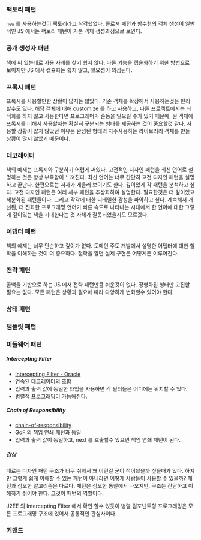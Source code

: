 ### 팩토리 패턴
`new` 를 사용하는것이 팩토리라고 착각했었다. 클로져 패턴과 함수형의 객체 생성이 일반적인 JS 에서는 팩토리 패턴이 기본 객체 생성과정으로 보인다.

### 공개 생성자 패턴
책에 써 있는데로 사용 사례를 찾기 쉽지 않다. 다른 기능을 캡슐화하기 위한 방법으로 보이지만 JS 에서 캡슐화는 쉽지 않고, 필요성이 의심된다.

### 프록시 패턴
프록시를 사용할만한 상황이 많지는 않았다. 기존 객체를 확장해서 사용하는것은 편리 할수도 있다.
해당 객체에 대해 customize 를 하고 사용하고, 다른 프로젝트에서는 최적화를 하지 않고 사용한다면 프로그래머가 혼동을 일으킬 수가 있기 때문에,
원 객체에 프록시를 더해서 사용할때는 확실히 구분되는 형태를 제공하는 것이 중요할것 같다.
사용할 상황이 많지 않았던 이유는 완성된 형태의 자주사용하는 라이브러리 객체를 만들 상황이 많지 않았기 때문이다.

### 데코레이터
책의 예제는 프록시와 구분하기 어렵게 써있다. 고전적인 디자인 패턴을 최신 언어로 설명하는 것은 항상 부족함이 느껴진다. 최신 언어는 너무 간단히 고전 디자인 패턴을 설명하고 끝난다. 한편으로는 저자가 게을러 보이기도 한다.
깊이있게 각 패턴을 분석하고 싶다. 고전 디자인 패턴은 여러 세부 패턴을 추상화하여 설명한다. 필요한것은 더 깊이있고 세분화된 패턴들이다. 그리고 각각에 대한 디테일한 감성을 파악하고 싶다.
계속해서 개선된, 더 진화한 프로그래밍 언어가 빠른 속도로 나타나는 시대에서 한 언어에 대한 그렇게 깊이있는 책을 기대한다는 것 자체가 잘못되었을지도 모르겠다.

### 어댑터 패턴
책의 예제는 너무 단순하고 깊이가 없다. 도메인 주도 개발에서 설명한 어댑터에 대한 철학을 이해하는 것이 더 중요하다. 철학을 알면 실제 구현은 어떻게든 이루어진다.

### 전략 패턴
콜백을 기반으로 하는 JS 에서 전략 패턴만큼 쉬운것이 없다. 정형화된 형태만 고집할 필요는 없다. 모든 패턴은 상황과 필요에 따라 다양하게 변화할수 있어야 한다.

### 상태 패턴

### 탬플릿 패턴

### 미들웨어 패턴
##### Intercepting Filter
* [Intercepting Filter - Oracle](https://www.oracle.com/technetwork/java/interceptingfilter-142169.html)
* 연속된 데코레이터의 조합
* 입력과 출력 값에 동일한 타입을 사용하면 각 필터들은 어디에든 위치할 수 있다.
* 병렬적 프로그래밍이 가능해진다.

##### Chain of Responsibility
* [chain-of-responsibility](https://dzone.com/articles/design-patterns-uncovered-chain-of-responsibility)
* GoF 의 책임 연쇄 패턴과 동일
* 입력과 출력 값이 동일하고, next 를 호출할수 있으면 책임 연쇄 패턴이 된다.

##### 감상
때로는 디자인 패턴 구조가 너무 쉬워서 왜 이런걸 굳이 적어놨을까 싶을때가 있다. 하지만 그렇게 쉽게 이해할 수 있는 패턴이 아니라면 어떻게 사람들이 사용할 수 있을까?
패턴과 심오한 알고리즘은 다르다. 패턴은 심오한 통찰에서 나오지만, 구조는 간단하고 이해하기 쉬어야 한다. 그것이 패턴의 역할이다.

J2EE 의 Intercepting Filter 에서 확인 할수 있듯이 병렬 컴포넌트형 프로그래밍은 모든 프로그래밍 구조에 있어서 공통적인 관심사이다.

### 커맨드 
